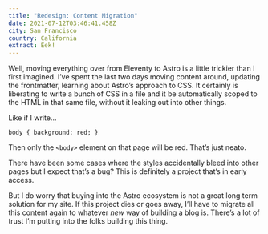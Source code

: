 ```yaml
---
title: "Redesign: Content Migration"
date: 2021-07-12T03:46:41.458Z
city: San Francisco
country: California
extract: Eek!
---
```

Well, moving everything over from Eleventy to Astro is a little trickier than I first imagined. I’ve spent the last two days moving content around, updating the frontmatter, learning about Astro’s approach to CSS. It certainly is liberating to write a bunch of CSS in a file and it be automatically scoped to the HTML in that same file, without it leaking out into other things.

Like if I write...

```
body { background: red; }
```

Then only the `<body>` element on that page will be red. That’s just neato.

There have been some cases where the styles accidentally bleed into other pages but I expect that’s a bug? This is definitely a project that’s in early access.

But I do worry that buying into the Astro ecosystem is not a great long term solution for my site. If this project dies or goes away, I’ll have to migrate all this content again to whatever _new_ way of building a blog is. There’s a lot of trust I’m putting into the folks building this thing.